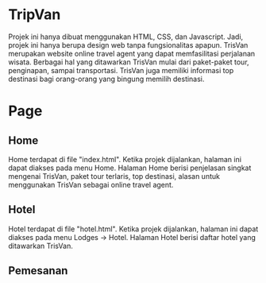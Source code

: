 # TripVan
Projek ini hanya dibuat menggunakan HTML, CSS, dan Javascript. Jadi, projek ini hanya berupa design web tanpa fungsionalitas apapun. TrisVan merupakan website online travel agent yang dapat memfasilitasi perjalanan wisata. Berbagai hal yang ditawarkan TrisVan mulai dari paket-paket tour, penginapan, sampai transportasi. TrisVan juga memiliki informasi top destinasi bagi orang-orang yang bingung memilih destinasi.

# Page
## Home
Home terdapat di file "index.html". Ketika projek dijalankan, halaman ini dapat diakses pada menu Home. Halaman Home berisi penjelasan singkat mengenai TrisVan, paket tour terlaris, top destinasi, alasan untuk menggunakan TrisVan sebagai online travel agent.
## Hotel
Hotel terdapat di file "hotel.html". Ketika projek dijalankan, halaman ini dapat diakses pada menu Lodges -> Hotel. Halaman Hotel berisi daftar hotel yang ditawarkan TrisVan.
## Pemesanan
